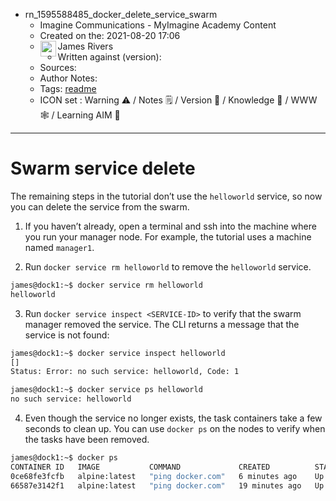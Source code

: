- rn_1595588485_docker_delete_service_swarm
	- Imagine Communications - MyImagine Academy Content
	- Created on the: 2021-08-20 17:06
	-  <img src="https://avatars.githubusercontent.com/u/8113173?s=60&v=4" width="25" height="25" align="left">  James Rivers
	- Written against (version): 
	- Sources: 
	- Author Notes: 
	- Tags: [readme](readme.md)
	- ICON set : Warning ⚠️ / Notes 🗒 / Version 🌱 / Knowledge 🧠 / WWW 🕸 / Learning AIM 🎯
---
# Swarm service delete
The remaining steps in the tutorial don’t use the `helloworld` service, so now you can delete the service from the swarm.

1. If you haven’t already, open a terminal and ssh into the machine where you run your manager node. For example, the tutorial uses a machine named `manager1`.
    
2. Run `docker service rm helloworld` to remove the `helloworld` service.

```bash
james@dock1:~$ docker service rm helloworld
helloworld
```
3. Run `docker service inspect <SERVICE-ID>` to verify that the swarm manager removed the service. The CLI returns a message that the service is not found:
```bash
james@dock1:~$ docker service inspect helloworld
[]
Status: Error: no such service: helloworld, Code: 1
```
```bash
james@dock1:~$ docker service ps helloworld
no such service: helloworld
```

4. Even though the service no longer exists, the task containers take a few seconds to clean up. You can use `docker ps` on the nodes to verify when the tasks have been removed.

```bash
james@dock1:~$ docker ps
CONTAINER ID   IMAGE           COMMAND             CREATED          STATUS          PORTS     NAMES
0ce68fe3fcfb   alpine:latest   "ping docker.com"   6 minutes ago    Up 6 minutes              helloworld.5.ldcmv7atikit4s79trv890fga
66587e3142f1   alpine:latest   "ping docker.com"   19 minutes ago   Up 19 minutes             helloworld.1.nnzslgy7kdhqlb6cnw9b6o1sf
```
